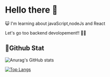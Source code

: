 #  Hello there 👋

😺 I'm learning about javaScript,nodeJs and React

Let's go too backend devolopement!! 🐱‍💻


## 🚀Github Stat
![Anurag's GitHub stats](https://github-readme-stats.vercel.app/api?username=Myuuuuuuu&show_icons=true&theme=tokyonight)

[![Top Langs](https://github-readme-stats.vercel.app/api/top-langs/?username=Myuuuuuuu&layout=compact&theme=tokyonight)](https://github.com/anuraghazra/github-readme-stats)
